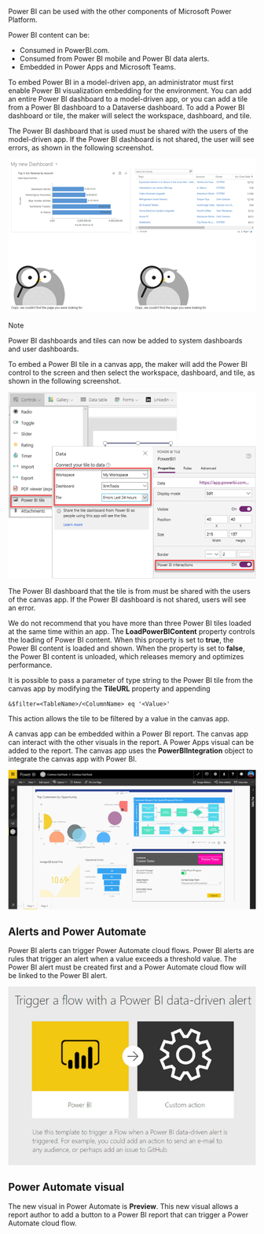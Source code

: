 Power BI can be used with the other components of Microsoft Power Platform.

Power BI content can be:
- Consumed in PowerBI.com. 
- Consumed from Power BI mobile and Power BI data alerts.
- Embedded in Power Apps and Microsoft Teams.

To embed Power BI in a model-driven app, an administrator must first enable Power BI visualization embedding for the environment. You can add an entire Power BI dashboard to a model-driven app, or you can add a tile from a Power BI dashboard to a Dataverse dashboard. To add a Power BI dashboard or tile, the maker will select the workspace, dashboard, and tile.

The Power BI dashboard that is used must be shared with the users of the model-driven app. If the Power BI dashboard is not shared, the user will see errors, as shown in the following screenshot.

![Screenshot of Power BI tiles in a Dataverse dashboard.](../media/5-power-bi-in-model.png)

> [!NOTE]
> Power BI dashboards and tiles can now be added to system dashboards and user dashboards.

To embed a Power BI tile in a canvas app, the maker will add the Power BI control to the screen and then select the workspace, dashboard, and tile, as shown in the following screenshot.

![Screenshot of Power BI tiles added to a canvas app.](../media/5-power-bi-in-canvas.png)

The Power BI dashboard that the tile is from must be shared with the users of the canvas app. If the Power BI dashboard is not shared, users will see an error.

We do not recommend that you have more than three Power BI tiles loaded at the same time within an app. The **LoadPowerBIContent** property controls the loading of Power BI content. When this property is set to **true**, the Power BI content is loaded and shown. When the property is set to **false**, the Power BI content is unloaded, which releases memory and optimizes performance.

It is possible to pass a parameter of type string to the Power BI tile from the canvas app by modifying the **TileURL** property and appending 

```
&$filter=<TableName>/<ColumnName> eq '<Value>'
```
This action allows the tile to be filtered by a value in the canvas app.

A canvas app can be embedded within a Power BI report. The canvas app can interact with the other visuals in the report. A Power Apps visual can be added to the report. The canvas app uses the **PowerBIIntegration** object to integrate the canvas app with Power BI.

![Screenshot of canvas app embedded in Power BI.](../media/5-canvas-in-power-bi.gif)

## Alerts and Power Automate

Power BI alerts can trigger Power Automate cloud flows. Power BI alerts are rules that trigger an alert when a value exceeds a threshold value. The Power BI alert must be created first and a Power Automate cloud flow will be linked to the Power BI alert.

![Screenshot of Power BI alert flow template.](../media/5-alert-flow.jpg)

## Power Automate visual

The new visual in Power Automate is **Preview**. This new visual allows a report author to add a button to a Power BI report that can trigger a Power Automate cloud flow.
